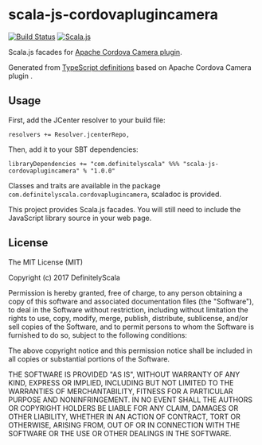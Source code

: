 scala-js-cordovaplugincamera
===============

[![Build Status](https://travis-ci.org/DefinitelyScala/scala-js-cordovaplugincamera.svg?branch=master)](https://travis-ci.org/DefinitelyScala/scala-js-cordovaplugincamera)
[![Scala.js](https://www.scala-js.org/assets/badges/scalajs-0.6.15.svg)](https://www.scala-js.org/)

Scala.js facades for [Apache Cordova Camera plugin](https://github.com/apache/cordova-plugin-camera).

Generated from [TypeScript definitions](https://github.com/DefinitelyTyped/DefinitelyTyped/tree/master/cordovaplugincamera) based on Apache Cordova Camera plugin .

Usage
-----

First, add the JCenter resolver to your build file:
 
```
resolvers += Resolver.jcenterRepo,
```

Then, add it to your SBT dependencies:

```
libraryDependencies += "com.definitelyscala" %%% "scala-js-cordovaplugincamera" % "1.0.0"
```

Classes and traits are available in the package `com.definitelyscala.cordovaplugincamera`, scaladoc is provided.

This project provides Scala.js facades. You will still need to include the JavaScript library source in your web page.

License
-------

The MIT License (MIT)

Copyright (c) 2017 DefinitelyScala

Permission is hereby granted, free of charge, to any person obtaining a copy of this software and associated documentation files (the "Software"), to deal in the Software without restriction, including without limitation the rights to use, copy, modify, merge, publish, distribute, sublicense, and/or sell copies of the Software, and to permit persons to whom the Software is furnished to do so, subject to the following conditions:

The above copyright notice and this permission notice shall be included in all copies or substantial portions of the Software.

THE SOFTWARE IS PROVIDED "AS IS", WITHOUT WARRANTY OF ANY KIND, EXPRESS OR IMPLIED, INCLUDING BUT NOT LIMITED TO THE WARRANTIES OF MERCHANTABILITY, FITNESS FOR A PARTICULAR PURPOSE AND NONINFRINGEMENT. IN NO EVENT SHALL THE AUTHORS OR COPYRIGHT HOLDERS BE LIABLE FOR ANY CLAIM, DAMAGES OR OTHER LIABILITY, WHETHER IN AN ACTION OF CONTRACT, TORT OR OTHERWISE, ARISING FROM, OUT OF OR IN CONNECTION WITH THE SOFTWARE OR THE USE OR OTHER DEALINGS IN THE SOFTWARE.
